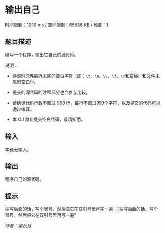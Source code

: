 # 输出自己

时间限制：1000 ms / 空间限制：65536 KB / 难度：1

## 题目描述

编写一个程序，输出它自己的源代码。

说明：

- 评测时忽略每行末尾的空白字符（即：`\t`、`\n`、`\v`、`\f`、`\r`和空格）和文件末尾的空白行。

- 提交的源代码的注释部分也会参与比较。

- 请确保代码行数不超过 $999$ 行，每行不超过$999$个字符，以及提交的代码可以通过编译。

- 本 OJ 禁止提交空白代码，敬请知悉。

## 输入

本题无输入。

## 输出

程序自己的源代码。

## 提示

抄写后面的话，写个冒号，然后把它在双引号里再写一遍：“抄写后面的话，写个冒号，然后把它在双引号里再写一遍”

*作者：梁秋月*
